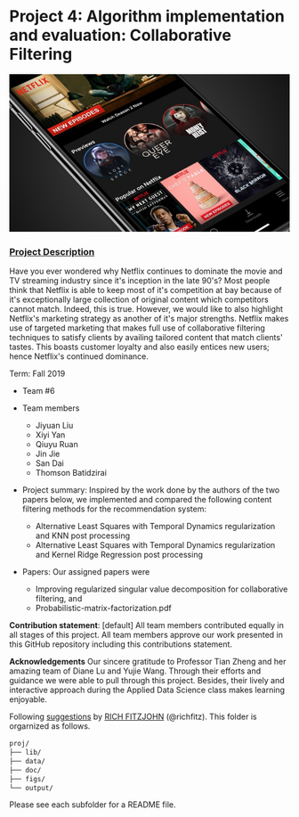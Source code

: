 # Project 4: Algorithm implementation and evaluation: Collaborative Filtering

![image](figs/netflix0.jpg)

### [Project Description](doc/project4_desc.md)

Have you ever wondered why Netflix continues to dominate the movie and TV streaming industry since it's inception in the late 90's? Most people think that Netflix is able to keep most of it's competition at bay because of it's exceptionally large collection of original content which competitors cannot match. Indeed, this is true. However, we would like to also highlight Netflix's marketing strategy as another of it's major strengths. Netflix makes use of targeted marketing that makes full use of collaborative filtering techniques to satisfy clients by availing tailored content that match clients' tastes. This boasts customer loyalty and also easily entices new users; hence Netflix's continued dominance.

Term: Fall 2019

+ Team #6
+ Team members
	+ Jiyuan Liu
	+ Xiyi Yan
	+ Qiuyu Ruan
	+ Jin Jie
	+ San Dai
	+ Thomson Batidzirai
	
+ Project summary: Inspired by the work done by the authors of the two papers below, we implemented and compared the following content filtering methods for the recommendation system:
	+ Alternative Least Squares with Temporal Dynamics regularization and KNN post processing
	+ Alternative Least Squares with Temporal Dynamics regularization and Kernel Ridge Regression post processing

+ Papers: Our assigned papers were
	+ Improving regularized singular value decomposition for collaborative filtering,  and 
	+ Probabilistic-matrix-factorization.pdf
	
**Contribution statement**: [default] All team members contributed equally in all stages of this project. All team members approve our work presented in this GitHub repository including this contributions statement. 

**Acknowledgements**
Our sincere gratitude to Professor Tian Zheng and her amazing team of Diane Lu and Yujie Wang. Through their efforts and guidance we were able to pull through this project.  Besides, their lively and interactive approach during the Applied Data Science class makes learning enjoyable.


Following [suggestions](http://nicercode.github.io/blog/2013-04-05-projects/) by [RICH FITZJOHN](http://nicercode.github.io/about/#Team) (@richfitz). This folder is orgarnized as follows.

```
proj/
├── lib/
├── data/
├── doc/
├── figs/
└── output/
```

Please see each subfolder for a README file.
